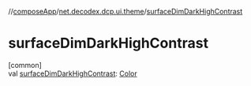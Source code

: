 //[composeApp](../../index.md)/[net.decodex.dcp.ui.theme](index.md)/[surfaceDimDarkHighContrast](surface-dim-dark-high-contrast.md)

# surfaceDimDarkHighContrast

[common]\
val [surfaceDimDarkHighContrast](surface-dim-dark-high-contrast.md): [Color](https://developer.android.com/reference/kotlin/androidx/compose/ui/graphics/Color.html)
